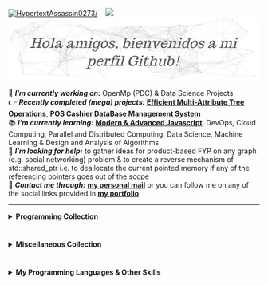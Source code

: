 <!--
**HypertextAssassin0273/HypertextAssassin0273** is a ✨ _special_ ✨ repository because its `README.md` (this file) appears on your GitHub profile.

Here are some ideas to get you started:

- 🔭 I’m currently working on ...
- 🌱 I’m currently learning ...
- 👉 recently completed project
- 👯 I’m looking to collaborate on ...
- 🤔 I’m looking for help with ...
- 💬 Ask me about ...
- 📫 How to reach me: ...
- 😄 Pronouns: ...
- ⚡ Fun fact: ...
-->

<p><a href="#"><img src=https://komarev.com/ghpvc/?username=HypertextAssassin0273 alt=HypertextAssassin0273/></a>&nbsp;&nbsp;&nbsp;&nbsp;<a href="#"><img src="https://media.giphy.com/media/WUlplcMpOCEmTGBtBW/giphy.gif" width="30"><img src=https://github.com/HypertextAssassin0273/HypertextAssassin0273/blob/master/logos/particles_background.png /></a></p>

🔭 _**I’m currently working on:**_ OpenMp (PDC) & Data Science Projects \
👉 _**Recently completed (mega) projects:**_ [**Efficient Multi-Attribute Tree Operations**](https://github.com/HypertextAssassin0273/Data_Structures_in_Cpp/tree/main/MY_DS_LIBRARY/Special_Structures), [**POS Cashier DataBase Management System**](https://github.com/HypertextAssassin0273/POS_Cashier_System-SE_Project)\
📚 _**I’m currently learning:**_ [**Modern & Advanced Javascript**](https://github.com/HypertextAssassin0273/Learn_JS), DevOps, Cloud Computing, Parallel and Distributed Computing, Data Science, Machine Learning & Design and Analysis of Algorithms \
🤔 _**I’m looking for help:**_ to gather ideas for product-based FYP on any graph (e.g. social networking) problem & to create a reverse mechanism of std::shared_ptr i.e. to deallocate the current pointed memory if any of the referencing pointers goes out of the scope\
💬 _**Contact me through:**_ [**my personal mail**](mailto:shazaibahmed0000@gmail.com) or you can follow me on any of the social links provided in [**my portfolio**](https://hypertextassassin0273.github.io)

---
<details>
  <summary><b>Programming Collection</b></a></summary>
  <br>
  <ul>
    <li><a href= "https://github.com/HypertextAssassin0273/Console_based_C_Programs"><b><i>Useful Programs in C</i></b></a></li>
    <li><a href= "https://github.com/HypertextAssassin0273/Win32_based_Cpp_Programs"><b><i>Win32 based Programs in C++</i></b></a></li>
    <li><a href= "https://github.com/HypertextAssassin0273/SFML_based_Cpp_Programs"><b><i>SFML based Programs in C++</i></b></a></li>
    <li><a href= "https://github.com/HypertextAssassin0273/Object_Oriented_Programming_in_Cpp"><b><i>Object Oriented Programming in C++</i></b></a></li>
    <li><a href= "https://github.com/HypertextAssassin0273/cheat-sheet"><b><i>C++ Cheat Sheet for ACM ICPC</i></b></a></li>
    <li><a href= "https://github.com/HypertextAssassin0273/Data_Structures_in_Cpp"><b><i>Data Structures in C++</i></b></a></li>
    <li><a href= "https://github.com/HypertextAssassin0273/Learn_JS"><b><i>Learn Complete Modern JavaScript</i></b></a></li>
    <li><a href= "https://github.com/HypertextAssassin0273/Learn_Full_Stack_Web_Development"><b><i>Learn Full Stack Web Development </i></b></a></li>
    <li><a href= "https://github.com/HypertextAssassin0273/Learn_Data_Science"><b><i>Learn Data Science </i></b></a></li>
    
  </ul>
</details>  

#
<details>
  <summary><b>Miscellaneous Collection</b></summary>
  <br>
  <ul>
    <li><a href="https://github.com/HypertextAssassin0273/HypertextAssassin0273/tree/master/Important%20Sites"><b><i>Important Sites (i.e. Tools, My Learning-Resources)</i></b></a></li>
    <li><a href="https://github.com/HypertextAssassin0273/Important_Files"><b><i>Important Files (i.e. Windows & Command-Prompt Hacks)</i></b></a></li>
    <li><a href="https://github.com/HypertextAssassin0273/Unique_PowerPoint_Presentations"><b><i>Unique PowerPoint Presentations</i></b></a></li>
    <li><a href="https://github.com/HypertextAssassin0273/Free-Educational-Resources"><b><i></i>Free Educational Resources</b></a></li>
    <li><a href="https://github.com/HypertextAssassin0273/Projects"><b><i>Sample Project Ideas</i></b></a></li>
  </ul>
</details>

#
<details>
  <summary><b>My Programming Languages & Other Skills</b></summary>
  <br>
  <p>
    <img src= "https://github.com/HypertextAssassin0273/HypertextAssassin0273/blob/master/logos/c_64x64.png" />
    <img src= "https://github.com/HypertextAssassin0273/HypertextAssassin0273/blob/master/logos/cpp_64x64.png" />
    <img src= "https://github.com/HypertextAssassin0273/HypertextAssassin0273/blob/master/logos/csharp_64x64.png" />
    <img src= "https://github.com/HypertextAssassin0273/HypertextAssassin0273/blob/master/logos/python_64x64.png" />
    <img src= "https://github.com/HypertextAssassin0273/HypertextAssassin0273/blob/master/logos/html_64x64.png" />
    <img src= "https://github.com/HypertextAssassin0273/HypertextAssassin0273/blob/master/logos/css_64x64.png" />
    <img src= "https://github.com/HypertextAssassin0273/HypertextAssassin0273/blob/master/logos/javascript_64x64.png" />
    <img src= "https://github.com/HypertextAssassin0273/HypertextAssassin0273/blob/master/logos/php_64x64.png" />
    <img src= "https://github.com/HypertextAssassin0273/HypertextAssassin0273/blob/master/logos/mongodb_64x64.png" />
    <img src= "https://github.com/HypertextAssassin0273/HypertextAssassin0273/blob/master/logos/mysql_64x64.png" />
    <img src= "https://github.com/HypertextAssassin0273/HypertextAssassin0273/blob/master/logos/vscode_64x64.png" />
    <img src= "https://github.com/HypertextAssassin0273/HypertextAssassin0273/blob/master/logos/ubuntu_64x64.png" />
    <img src= "https://github.com/HypertextAssassin0273/HypertextAssassin0273/blob/master/logos/git_64x64.png" />
    <img src= "https://github.com/HypertextAssassin0273/HypertextAssassin0273/blob/master/logos/markdown_64x64.png" />
  </p>  
</details>
